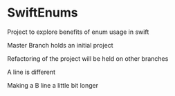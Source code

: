 # SwiftEnums
Project to explore benefits of enum usage in swift

Master Branch holds an initial project

Refactoring of the project will be held on other branches

A line is different

Making a B line a little bit longer
